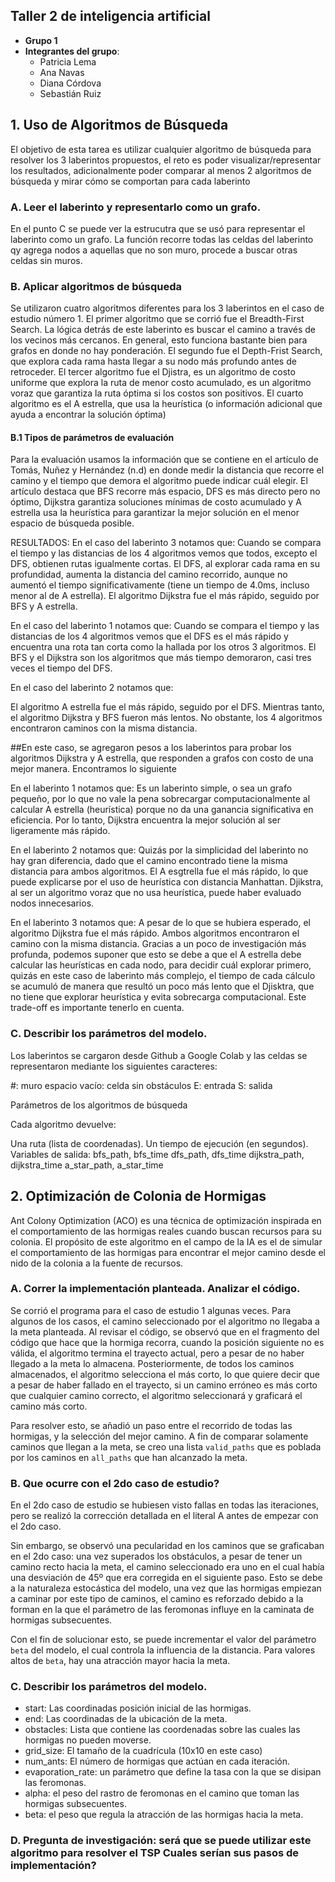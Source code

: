 ## Taller 2 de inteligencia artificial

- **Grupo 1**
- **Integrantes del grupo**:
  * Patricia Lema
  * Ana Navas
  * Diana Córdova
  * Sebastián Ruiz

## 1. Uso de Algoritmos de Búsqueda

El objetivo de esta tarea es utilizar cualquier algoritmo de búsqueda para resolver los 3 laberintos propuestos, 
el reto es poder visualizar/representar los resultados, adicionalmente poder comparar al menos 2 algoritmos de búsqueda 
y mirar cómo se comportan para cada laberinto

### A. Leer el laberinto y representarlo como un grafo.

En el punto C se puede ver la estrucutra que se usó para representar el laberinto como un grafo. La función recorre todas las celdas del laberinto qy agrega nodos a aquellas que no son muro, procede a buscar otras celdas sin muros. 

### B. Aplicar algoritmos de búsqueda

Se utilizaron cuatro algoritmos diferentes para los 3 laberintos en el caso de estudio número 1. El primer algoritmo que se corrió fue el Breadth-First Search. La lógica detrás de este laberinto es buscar el camino a través de los vecinos más cercanos. En general, esto funciona bastante bien para grafos en donde no hay ponderación. El segundo fue el Depth-Frist Search, que explora cada rama hasta llegar a su nodo más profundo antes de retroceder. El tercer algoritmo fue el Djistra, es un algoritmo de costo uniforme que explora la ruta de menor costo acumulado, es un algoritmo voraz que garantiza la ruta óptima si los costos son positivos. El cuarto algoritmo es el A estrella, que usa la heurística (o información adicional que ayuda a encontrar la solución óptima)

#### B.1 Tipos de parámetros de evaluación

Para la evaluación usamos la información que se contiene en el artículo de Tomás, Nuñez y Hernández (n.d) en donde medir la distancia que recorre el camino y el tiempo que demora el algoritmo puede indicar cuál elegir. El artículo destaca que BFS recorre más espacio, DFS es más directo pero no óptimo, Dijkstra garantiza soluciones mínimas de costo acumulado y A estrella usa la heurística para garantizar la mejor solución en el menor espacio de búsqueda posible. 

RESULTADOS: 
En el caso del laberinto 3 notamos que: 
Cuando se compara el tiempo y las distancias de los 4 algoritmos vemos que todos, excepto el DFS, obtienen rutas igualmente cortas. El DFS, al explorar cada rama en su profundidad, aumenta la distancia del camino recorrido, aunque no aumentó el tiempo significativamente (tiene un tiempo de 4.0ms, incluso menor al de A estrella). El algoritmo Dijkstra fue el más rápido, seguido por BFS y A estrella.

En el caso del laberinto 1 notamos que: 
Cuando se compara el tiempo y las distancias de los 4 algoritmos vemos que el DFS es el más rápido y encuentra una rota tan corta como la hallada por los otros 3 algoritmos. El BFS y el Dijkstra son los algoritmos que más tiempo demoraron, casi tres veces el tiempo del DFS. 

En el caso del laberinto 2 notamos que: 

El algoritmo A estrella fue el más rápido, seguido por el DFS. Mientras tanto, el algoritmo Dijkstra y BFS fueron más lentos. No obstante, los 4 algoritmos encontraron caminos con la misma distancia. 

##En este caso, se agregaron pesos a los laberintos para probar los algoritmos Dijkstra y A estrella, que responden a grafos con costo de una mejor manera. Encontramos lo siguiente

En el laberinto 1 notamos que: 
Es un laberinto simple, o sea un grafo pequeño, por lo que no vale la pena sobrecargar computacionalmente al calcular A estrella (heurística) porque no da una ganancia significativa en eficiencia. Por lo tanto, Dijkstra encuentra la mejor solución al ser ligeramente más rápido. 

En el laberinto 2 notamos que: 
Quizás por la simplicidad del laberinto no hay gran diferencia, dado que el camino encontrado tiene la misma distancia para ambos algoritmos. El A esgtrella fue el más rápido, lo que puede explicarse por el uso de heurística con distancia Manhattan. Djikstra, al ser un algoritmo voraz que no usa heurística, puede haber evaluado nodos innecesarios. 

En el laberinto 3 notamos que: 
A pesar de lo que se hubiera esperado, el algoritmo Dijkstra fue el más rápido. Ambos algoritmos encontraron el camino con la misma distancia. Gracias a un poco de investigación más profunda, podemos suponer que esto se debe a que el A estrella debe calcular las heurísticas en cada nodo, para decidir cuál explorar primero, quizás en este caso de laberinto más complejo, el tiempo de cada cálculo se acumuló de manera que resultó un poco más lento que el Djisktra, que no tiene que explorar heurística y evita sobrecarga computacional. Este trade-off es importante tenerlo en cuenta. 

### C. Describir los parámetros del modelo.

Los laberintos se cargaron desde Github a Google Colab y las celdas se representaron mediante los siguientes caracteres: 

#: muro 
espacio vacío: celda sin obstáculos
E: entrada
S: salida

Parámetros de los algoritmos de búsqueda

Cada algoritmo devuelve:

Una ruta (lista de coordenadas).
Un tiempo de ejecución (en segundos).
Variables de salida:
bfs_path, bfs_time
dfs_path, dfs_time
dijkstra_path, dijkstra_time
a_star_path, a_star_time
## 2. Optimización de Colonia de Hormigas

Ant	 Colony	 Optimization	 (ACO)	 es una técnica de optimización inspirada en el
comportamiento de las hormigas reales cuando buscan recursos para su colonia. El propósito
de este algoritmo en el campo de la IA es el de simular el comportamiento de las hormigas
para encontrar el mejor camino desde el nido de la colonia a la fuente de recursos.

### A. Correr la implementación planteada. Analizar el código.

Se corrió el programa para el caso de estudio 1 algunas veces. Para algunos de los casos, el camino seleccionado por el algoritmo no llegaba a la meta planteada. Al revisar el código, se observó que en el fragmento del código que hace que la hormiga recorra, cuando la posición siguiente no es válida, el algoritmo termina el trayecto actual, pero a pesar de no haber llegado a la meta lo almacena. Posteriormente, de todos los caminos almacenados, el algoritmo selecciona el más corto, lo que quiere decir que a pesar de haber fallado en el trayecto, si un camino erróneo es más corto que cualquier camino correcto, el algoritmo seleccionará y graficará el camino más corto.

Para resolver esto, se añadió un paso entre el recorrido de todas las hormigas, y la selección del mejor camino. A fin de comparar solamente caminos que llegan a la meta, se creo una lista `valid_paths` que es poblada por los caminos en `all_paths` que han alcanzado la meta.

### B. Que ocurre con el 2do caso de estudio?

En el 2do caso de estudio se hubiesen visto fallas en todas las iteraciones, pero se realizó la corrección detallada en el literal A antes de empezar con el 2do caso.

Sin embargo, se observó una pecularidad en los caminos que se graficaban en el 2do caso: una vez superados los obstáculos, a pesar de tener un camino recto hacia la meta, el camino seleccionado era uno en el cual había una desviación de 45º que era corregida en el siguiente paso. Esto se debe a la naturaleza estocástica del modelo, una vez que las hormigas empiezan a caminar por este tipo de caminos, el camino es reforzado debido a la forman en la que el parámetro de las feromonas influye en la caminata de hormigas subsecuentes.

Con el fin de solucionar esto, se puede incrementar el valor del parámetro `beta` del modelo, el cual controla la influencia de la distancia. Para valores altos de `beta`, hay una atracción mayor hacia la meta.

### C. Describir los parámetros del modelo.

* start: Las coordinadas posición inicial de las hormigas.
* end: Las coordinadas de la ubicación de la meta.
* obstacles: Lista que contiene las coordenadas sobre las cuales las hormigas no pueden moverse.
* grid_size: El tamaño de la cuadrícula (10x10 en este caso)
* num_ants: El número de hormigas que actúan en cada iteración.
* evaporation_rate: un parámetro que define la tasa con la que se disipan las feromonas.
* alpha: el peso del rastro de feromonas en el camino que toman las hormigas subsecuentes.
* beta: el peso que regula la atracción de las hormigas hacia la meta.

### D. Pregunta de investigación: será que se puede utilizar este algoritmo para resolver el TSP Cuales serían sus pasos de implementación?

